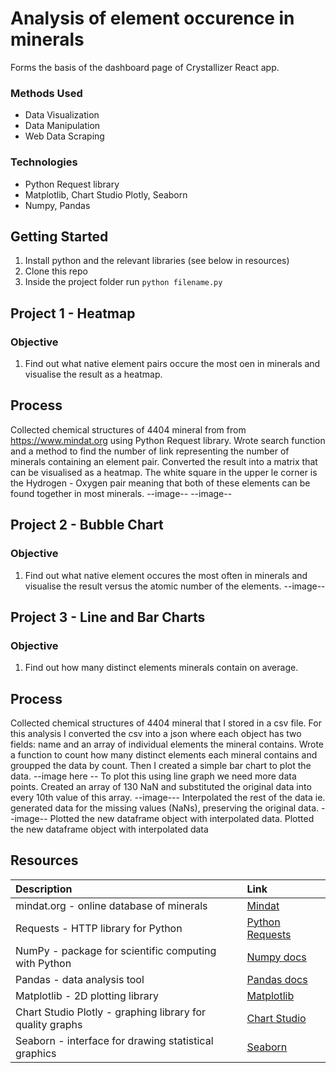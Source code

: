 # Analysis of element occurence in minerals
Forms the basis of the dashboard page of Crystallizer React app.

### Methods Used
* Data Visualization
* Data Manipulation
* Web Data Scraping

### Technologies
* Python Request library
* Matplotlib, Chart Studio Plotly, Seaborn
* Numpy, Pandas

## Getting Started

1. Install python and the relevant libraries (see below in resources)
2. Clone this repo
3. Inside the project folder run `python filename.py`

## Project 1 - Heatmap
### Objective
1. Find out what native element pairs occure the most oen in minerals and visualise the result as a heatmap.

## Process
Collected chemical structures of 4404 mineral from from https://www.mindat.org using Python Request library.
Wrote search function and a method to find the number of link representing the number of minerals containing an element pair.
Converted the result into a matrix that can be visualised as a heatmap. The white square in the upper le corner is the Hydrogen - Oxygen pair meaning that both of these elements can be found together in most minerals.
--image--
--image--

## Project 2 - Bubble Chart
### Objective
1. Find out what native element occures the most often in minerals and visualise the result versus the atomic number of the elements.
--image--

## Project 3 - Line and Bar Charts
### Objective
1. Find out how many distinct elements minerals contain on average.

## Process
Collected chemical structures of 4404 mineral that I stored in a csv file. For this analysis I converted the csv into a json where each object has two fields: name and an array of individual elements the mineral contains. Wrote a function to count how many distinct elements each mineral contains and groupped the data by count. Then I created a simple bar chart to plot the data. 
--image here --
To plot this using line graph we need more data points.
Created an array of 130 NaN and substituted the original data into every 10th value of this array. --image---
Interpolated the rest of the data ie. generated data for the missing values (NaNs), preserving the original data. --image--
Plotted the new dataframe object with interpolated data. Plotted the new dataframe object with interpolated data

## Resources
| Description | Link     |
| :------------- | :------------- |
| mindat.org - online database of minerals | [Mindat](https://www.mindat.org/)|
| Requests - HTTP library for Python       | [Python Requests](https://requests.readthedocs.io/en/master/) |
| NumPy - package for scientific computing with Python  | [Numpy docs](https://numpy.org/) |
| Pandas - data analysis tool | [Pandas docs](https://pandas.pydata.org/) |
| Matplotlib - 2D plotting library | [Matplotlib](https://matplotlib.org/)|
| Chart Studio Plotly - graphing library for quality graphs| [Chart Studio](https://plot.ly/python/getting-started-with-chart-studio/)|
| Seaborn - interface for drawing statistical graphics | [Seaborn](https://seaborn.pydata.org/)|



